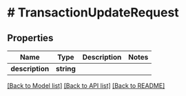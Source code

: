 # # TransactionUpdateRequest

## Properties

Name | Type | Description | Notes
------------ | ------------- | ------------- | -------------
**description** | **string** |  |

[[Back to Model list]](../../README.md#models) [[Back to API list]](../../README.md#endpoints) [[Back to README]](../../README.md)
